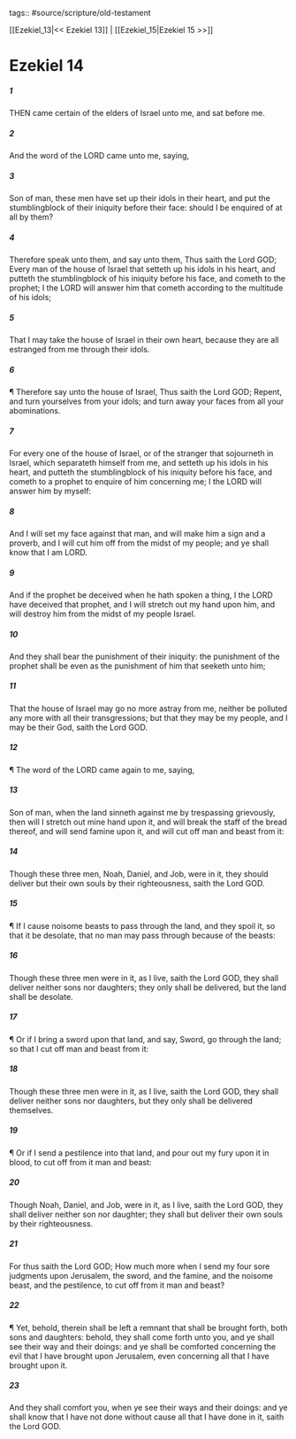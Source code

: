 tags:: #source/scripture/old-testament

[[Ezekiel_13|<< Ezekiel 13]] | [[Ezekiel_15|Ezekiel 15 >>]]

# Ezekiel 14

##### 1

THEN came certain of the elders of Israel unto me, and sat before me.

##### 2

And the word of the LORD came unto me, saying,

##### 3

Son of man, these men have set up their idols in their heart, and put the stumblingblock of their iniquity before their face: should I be enquired of at all by them?

##### 4

Therefore speak unto them, and say unto them, Thus saith the Lord GOD; Every man of the house of Israel that setteth up his idols in his heart, and putteth the stumblingblock of his iniquity before his face, and cometh to the prophet; I the LORD will answer him that cometh according to the multitude of his idols;

##### 5

That I may take the house of Israel in their own heart, because they are all estranged from me through their idols.

##### 6

¶ Therefore say unto the house of Israel, Thus saith the Lord GOD; Repent, and turn yourselves from your idols; and turn away your faces from all your abominations.

##### 7

For every one of the house of Israel, or of the stranger that sojourneth in Israel, which separateth himself from me, and setteth up his idols in his heart, and putteth the stumblingblock of his iniquity before his face, and cometh to a prophet to enquire of him concerning me; I the LORD will answer him by myself:

##### 8

And I will set my face against that man, and will make him a sign and a proverb, and I will cut him off from the midst of my people; and ye shall know that I am LORD.

##### 9

And if the prophet be deceived when he hath spoken a thing, I the LORD have deceived that prophet, and I will stretch out my hand upon him, and will destroy him from the midst of my people Israel.

##### 10

And they shall bear the punishment of their iniquity: the punishment of the prophet shall be even as the punishment of him that seeketh unto him;

##### 11

That the house of Israel may go no more astray from me, neither be polluted any more with all their transgressions; but that they may be my people, and I may be their God, saith the Lord GOD.

##### 12

¶ The word of the LORD came again to me, saying,

##### 13

Son of man, when the land sinneth against me by trespassing grievously, then will I stretch out mine hand upon it, and will break the staff of the bread thereof, and will send famine upon it, and will cut off man and beast from it:

##### 14

Though these three men, Noah, Daniel, and Job, were in it, they should deliver but their own souls by their righteousness, saith the Lord GOD.

##### 15

¶ If I cause noisome beasts to pass through the land, and they spoil it, so that it be desolate, that no man may pass through because of the beasts:

##### 16

Though these three men were in it, as I live, saith the Lord GOD, they shall deliver neither sons nor daughters; they only shall be delivered, but the land shall be desolate.

##### 17

¶ Or if I bring a sword upon that land, and say, Sword, go through the land; so that I cut off man and beast from it:

##### 18

Though these three men were in it, as I live, saith the Lord GOD, they shall deliver neither sons nor daughters, but they only shall be delivered themselves.

##### 19

¶ Or if I send a pestilence into that land, and pour out my fury upon it in blood, to cut off from it man and beast:

##### 20

Though Noah, Daniel, and Job, were in it, as I live, saith the Lord GOD, they shall deliver neither son nor daughter; they shall but deliver their own souls by their righteousness.

##### 21

For thus saith the Lord GOD; How much more when I send my four sore judgments upon Jerusalem, the sword, and the famine, and the noisome beast, and the pestilence, to cut off from it man and beast?

##### 22

¶ Yet, behold, therein shall be left a remnant that shall be brought forth, both sons and daughters: behold, they shall come forth unto you, and ye shall see their way and their doings: and ye shall be comforted concerning the evil that I have brought upon Jerusalem, even concerning all that I have brought upon it.

##### 23

And they shall comfort you, when ye see their ways and their doings: and ye shall know that I have not done without cause all that I have done in it, saith the Lord GOD.
